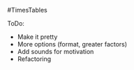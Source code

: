 #TimesTables

ToDo:
- Make it pretty
- More options (format, greater factors)
- Add sounds for motivation
- Refactoring

